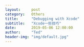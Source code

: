 ```yaml
---
layout:     post
category:   Others
title:      "Debugging with Xcode"
subtitle:   "Xcode一些技巧"
date:       2019-05-06 12:00:00
author:     "Ted"
header-img: "img/default.jpg"
---
```


